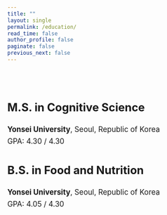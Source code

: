 ```yaml
---
title: ""
layout: single
permalink: /education/
read_time: false
author_profile: false
paginate: false
previous_next: false 
---
```


<div style="max-width: 700px; margin: 0 auto; padding-top: 2rem; font-size: 1.05rem; line-height: 1.6;">

  <h2 style="margin-bottom: 0.5rem;">M.S. in Cognitive Science</h2>
  <p><strong>Yonsei University</strong>, Seoul, Republic of Korea<br>
  GPA: 4.30 / 4.30</p>

  <h2 style="margin-top: 2rem; margin-bottom: 0.5rem;">B.S. in Food and Nutrition</h2>
  <p><strong>Yonsei University</strong>, Seoul, Republic of Korea<br>
  GPA: 4.05 / 4.30</p>

</div>


